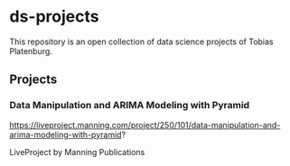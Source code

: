 # ds-projects

This repository is an open collection of data science projects of Tobias Platenburg.

## Projects

### Data Manipulation and ARIMA Modeling with Pyramid
https://liveproject.manning.com/project/250/101/data-manipulation-and-arima-modeling-with-pyramid?

LiveProject by Manning Publications
